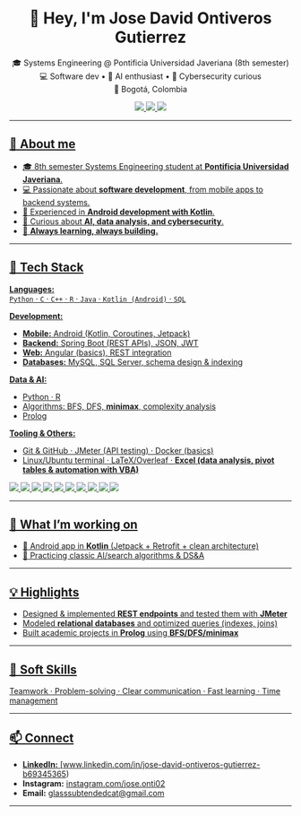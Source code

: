 <!-- Profile Header -->
<h1 align="center">👋 Hey, I'm Jose David Ontiveros Gutierrez</h1>
<p align="center">
  🎓 Systems Engineering @ Pontificia Universidad Javeriana (8th semester)<br/>
  💻 Software dev • 🤖 AI enthusiast • 🔐 Cybersecurity curious<br/>
  📍 Bogotá, Colombia
</p>

<p align="center">
  <a href="www.linkedin.com/in/jose-david-ontiveros-gutierrez-b69345365" target="_blank">
    <img src="https://img.shields.io/badge/LinkedIn-0A66C2?logo=linkedin&logoColor=white" />
  </a>
  <a href="mailto:glasssubtendedcat@gmail.com">
    <img src="https://img.shields.io/badge/Email-24292e?logo=gmail&logoColor=white" />
  </a>
  <a href="https://www.instagram.com/jose.onti02" target="_blank">
    <img src="https://img.shields.io/badge/Instagram-E4405F?logo=instagram&logoColor=white" />
</p>

---

## 🚀 About me
- 🎓 8th semester Systems Engineering student at **Pontificia Universidad Javeriana**.  
- 💻 Passionate about **software development**, from mobile apps to backend systems.  
- 📱 Experienced in **Android development with Kotlin**.  
- 🤖 Curious about **AI, data analysis, and cybersecurity**.  
- 🌱 **Always learning, always building.**

---

## 🧰 Tech Stack
**Languages:**  
`Python` · `C` · `C++` · `R` · `Java` · `Kotlin (Android)` · `SQL`

**Development:**  
- **Mobile:** Android (Kotlin, Coroutines, Jetpack)  
- **Backend:** Spring Boot (REST APIs), JSON, JWT  
- **Web:** Angular (basics), REST integration  
- **Databases:** MySQL, SQL Server, schema design & indexing

**Data & AI:**  
- Python · R 
- Algorithms: BFS, DFS, **minimax**, complexity analysis  
- Prolog 

**Tooling & Others:**  
- Git & GitHub · JMeter (API testing) · Docker (basics)  
- Linux/Ubuntu terminal · LaTeX/Overleaf · **Excel (data analysis, pivot tables & automation with VBA)**

<p align="left">
  <img src="https://img.shields.io/badge/Kotlin-7F52FF?logo=kotlin&logoColor=white" />
  <img src="https://img.shields.io/badge/Android-3DDC84?logo=android&logoColor=white" />
  <img src="https://img.shields.io/badge/Java-FF0000?logo=openjdk&logoColor=white" />
  <img src="https://img.shields.io/badge/Spring%20Boot-6DB33F?logo=springboot&logoColor=white" />
  <img src="https://img.shields.io/badge/MySQL-4479A1?logo=mysql&logoColor=white" />
  <img src="https://img.shields.io/badge/Python-3776AB?logo=python&logoColor=white" />
  <img src="https://img.shields.io/badge/R-276DC3?logo=r&logoColor=white" />
  <img src="https://img.shields.io/badge/Docker-2496ED?logo=docker&logoColor=white" />
  <img src="https://img.shields.io/badge/Git-F05032?logo=git&logoColor=white" />
  <img src="https://img.shields.io/badge/Excel-217346?logo=microsoft-excel&logoColor=white" />
</p>

---

## 🧩 What I’m working on
- 📱 Android app in **Kotlin** (Jetpack + Retrofit + clean architecture)  
- 🧠 Practicing classic AI/search algorithms & DS&A

---

## 💡 Highlights
- Designed & implemented **REST endpoints** and tested them with **JMeter**  
- Modeled **relational databases** and optimized queries (indexes, joins)  
- Built academic projects in **Prolog** using **BFS/DFS/minimax**

---

## 🤝 Soft Skills
Teamwork · Problem-solving · Clear communication · Fast learning · Time management

---

## 📫 Connect
- **LinkedIn:** [www.linkedin.com/in/jose-david-ontiveros-gutierrez-b69345365)  
- **Instagram:** [instagram.com/jose.onti02](https://www.instagram.com/jose.onti02)  
- **Email:** [glasssubtendedcat@gmail.com](mailto:glasssubtendedcat@gmail.com)

---
